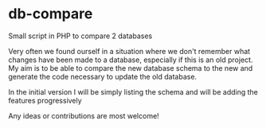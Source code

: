 # db-compare
Small script in PHP to compare 2 databases

Very often we found ourself in a situation where we don't remember what changes have been made to a database, especially if this is an old project. My aim is to be able to compare the new database schema to the new and generate the code necessary to update the old database.

In the initial version I will be simply listing the schema and will be adding the features progressively

Any ideas or contributions are most welcome!
